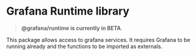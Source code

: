 # Grafana Runtime library

> **@grafana/runtime is currently in BETA**.

This package allows access to grafana services. It requires Grafana to be running already and the functions to be imported as externals.
